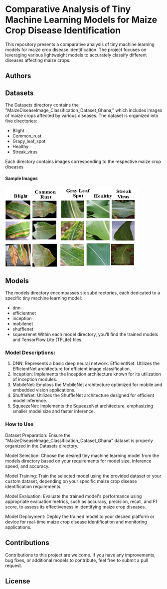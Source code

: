 # Comparative Analysis of Tiny Machine Learning Models for Maize Crop Disease Identification

This repository presents a comparative analysis of tiny machine learning models for maize crop disease identification. The project focuses on leveraging various lightweight models to accurately classify different diseases affecting maize crops.

## Authors

## Datasets
The Datasets directory contains the "MaizeDiseaseImage_Classification_Dataset_Ghana," which includes images of maize crops affected by various diseases. The dataset is organized into five directories:

* Blight
* Common_rust
* Grapy_leaf_spot
* Healthy
* Streak_virus

Each directory contains images corresponding to the respective maize crop diseases

#### Sample Images
![alt text](https://github.com/Fortune-Labs/Comparative_Analysis_of_Tiny_Machine-Learning_Models_for_Maize_Crop_Disease_Identification/blob/master/images/leaves.png?raw=true)

## Models
The models directory encompasses six subdirectories, each dedicated to a specific tiny machine learning model:

* dnn
* efficientnet
* inception
* mobilenet
* shufflenet
* squeezenet
Within each model directory, you'll find the trained models and TensorFlow Lite (TFLite) files.

### Model Descriptions:
1. DNN: Represents a basic deep neural network.
EfficientNet: Utilizes the EfficientNet architecture for efficient image classification.
2. Inception: Implements the Inception architecture known for its utilization of inception modules.
3. MobileNet: Employs the MobileNet architecture optimized for mobile and embedded vision applications.
4. ShuffleNet: Utilizes the ShuffleNet architecture designed for efficient model inference.
5. SqueezeNet: Implements the SqueezeNet architecture, emphasizing smaller model size and faster inference.
### How to Use
Dataset Preparation: Ensure the "MaizeDiseaseImage_Classification_Dataset_Ghana" dataset is properly organized in the Datasets directory.

Model Selection: Choose the desired tiny machine learning model from the models directory based on your requirements for model size, inference speed, and accuracy.

Model Training: Train the selected model using the provided dataset or your custom dataset, depending on your specific maize crop disease identification requirements.

Model Evaluation: Evaluate the trained model's performance using appropriate evaluation metrics, such as accuracy, precision, recall, and F1 score, to assess its effectiveness in identifying maize crop diseases.

Model Deployment: Deploy the trained model to your desired platform or device for real-time maize crop disease identification and monitoring applications.

## Contributions
Contributions to this project are welcome. If you have any improvements, bug fixes, or additional models to contribute, feel free to submit a pull request.

## License